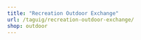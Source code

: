 ```yaml
---
title: "Recreation Outdoor Exchange"
url: /taguig/recreation-outdoor-exchange/
shop: outdoor
---
```

